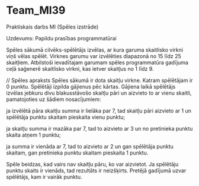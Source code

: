 # Team_MI39
Praktiskais darbs MI (Spēles izstrāde)

Uzdevums:
Papildu prasības programmatūrai 

Spēles sākumā cilvēks-spēlētājs izvēlas, ar kura garuma skaitlisko virkni viņš vēlas spēlēt.
Virknes garumu var izvēlēties diapazonā no 15 līdz 25 skaitļiem.
Atbilstoši ievadītajam garumam spēles programmatūra gadījuma ceļā saģenerē skaitlisko virkni, kas ietver skaitļus no 1 līdz 9. 

//
Spēles apraksts 
Spēles sākumā ir dota skaitļu virkne. Katram spēlētājam ir 0 punktu.
Spēlētāji izpilda gājienus pēc kārtas. Gājiena laikā spēlētājs izvēlas jebkuru divu blakusstāvošo skaitļu pāri un aizvieto to ar vienu skaitli, pamatojoties uz šādiem nosacījumiem:  

ja izvēlētā pāra skaitļu summa ir lielāka par 7, tad skaitļu pāri aizvieto ar 1 un spēlētāja punktu skaitam pieskaita vienu punktu; 

ja skaitļu summa ir mazāka par 7, tad to aizvieto ar 3 un no pretinieka punktu skaita atņem 1 punktu; 

ja summa ir vienāda ar 7, tad to aizvieto ar 2 un gan spēlētāja punktu skaitam, gan pretinieka punktu skaitam pieskaita 1 punktu.  

Spēle beidzas, kad vairs nav skaitļu pāru, ko var aizvietot. Ja spēlētāju punktu skaits ir vienāds, tad rezultāts ir neizšķirts. Pretējā gadījumā uzvar spēlētājs, kam ir vairāk punktu. 